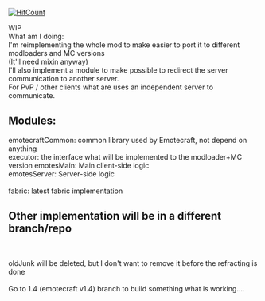 [![HitCount](http://hits.dwyl.com/kosmx/emotes.svg)](http://hits.dwyl.com/kosmx/emotes)


WIP  
What am I doing:  
I'm reimplementing the whole mod to make easier to port it to different modloaders and MC versions  
(It'll need mixin anyway)  
I'll also implement a module to make possible to redirect the server communication to another server.  
For PvP / other clients what are uses an independent server to communicate.  

Modules:
--------
emotecraftCommon: common library used by Emotecraft, not depend on anything  
executor: the interface what will be implemented to the modloader+MC version
emotesMain: Main client-side logic  
emotesServer: Server-side logic  
<br>
fabric: latest fabric implementation  

Other implementation will be in a different branch/repo
-
<br>

oldJunk will be deleted, but I don't want to remove it before the refracting is done
<br>
<br>
Go to 1.4 (emotecraft v1.4) branch to build something what is working....
